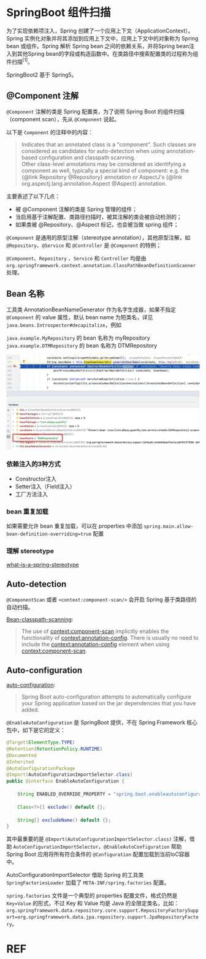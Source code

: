 
# SpringBoot 组件扫描
为了实现依赖项注入，Spring 创建了一个应用上下文（ApplicationContext）。Spring 实例化对象并将其添加到应用上下文中，应用上下文中的对象称为 Spring bean 或组件。Spring 解析 Spring bean 之间的依赖关系，并将Spring bean注入到其他Spring bean的字段或构造函数中。在类路径中搜索配置类的过程称为组件扫描<sup>[1]</sup>。

SpringBoot2 基于 Spring5。

## @Component 注解
`@Component` 注解的类是 Spring 配置类，为了说明 Spring Boot 的组件扫描（component scan），先从 `@Component` 说起。 

以下是 `Component` 的注释中的内容：
>Indicates that an annotated class is a "component".
Such classes are considered as candidates for auto-detection
when using annotation-based configuration and classpath scanning.  
Other class-level annotations may be considered as identifying
a component as well, typically a special kind of component:
e.g. the {@link Repository @Repository} annotation or AspectJ's
{@link org.aspectj.lang.annotation.Aspect @Aspect} annotation.

主要表述了以下几点：
- 被 @Component 注解的类是 Spring 管理的组件；
- 当启用基于注解配置、类路径扫描时，被其注解的类会被自动检测的；
- 如果类被 @Repository、@Aspect 标记，也会被当做 spring 组件；

`@Component` 是通用的原型注解（stereotype annotation），其他原型注解，如 `@Repository`、`@Service` 和 `@Controller` 是 `@Component` 的特例；  

`@Component`、`Repository` 、`Service` 和 `Controller` 均是由 `org.springframework.context.annotation.ClassPathBeanDefinitionScanner` 处理。

## Bean 名称
工具类 AnnotationBeanNameGenerator 作为名字生成器，如果不指定 `@Component` 的 value 属性，默认 bean name 为短类名，详见 `java.beans.Introspector#decapitalize`，例如

`java.example.MyRepository` 的 bean 名称为 myRepository  
`java.example.DTMRepository` 的 bean 名称为 DTMRepository

![component-defaule-bean-name](images/component-defaule-bean-name.png)  

### 依赖注入的3种方式
- Constructor注入
- Setter注入（Field注入）
- 工厂方法注入

### bean 重复加载

如果需要允许 bean 重复加载，可以在 properties 中添加 `spring.main.allow-bean-definition-overriding=true` 配置

### 理解 stereotype 

[what-is-a-spring-stereotype](https://stackoverflow.com/questions/14756486/what-is-a-spring-stereotype)

## Auto-detection

`@ComponentScan` 或者 `<context:component-scan/>` 会开启 Spring 基于类路径的自动扫描。

[Bean-classpath-scanning](https://docs.spring.io/spring-framework/docs/current/reference/html/core.html#beans-classpath-scanning):

>The use of <context:component-scan> implicitly enables the functionality of <context:annotation-config>. There is usually no need to include the <context:annotation-config> element when using <context:component-scan>.

## Auto-configuration

[auto-configuration](https://docs.spring.io/spring-boot/docs/current/reference/htmlsingle/#using.auto-configuration):

>Spring Boot auto-configuration attempts to automatically configure your Spring application based on the jar dependencies that you have added.

`@EnableAutoConfiguration` 是 SpringBoot 提供，不在 Spring Framework 核心包中，如下是它的定义：
```Java 
@Target(ElementType.TYPE)
@Retention(RetentionPolicy.RUNTIME)
@Documented
@Inherited
@AutoConfigurationPackage
@Import(AutoConfigurationImportSelector.class)
public @interface EnableAutoConfiguration {

	String ENABLED_OVERRIDE_PROPERTY = "spring.boot.enableautoconfiguration";

	Class<?>[] exclude() default {};
	
	String[] excludeName() default {};
}
```

其中最重要的是 `@Import(AutoConfigurationImportSelector.class)` 注解，借助 `AutoConfigurationImportSelector`，`@EnableAutoConfiguration` 帮助 Spring Boot 应用将所有符合条件的 `@Configuration` 配置加载到当前IoC容器中。

 AutoConfigurationImportSelector 借助 Spring 的工具类 `SpringFactoriesLoader` 加载了 `META-INF/spring.factories` 配置。
 
 `spring.factories` 文件是一个典型的 properties 配置文件，格式仍然是 `Key=Value` 的形式，不过 Key 和 Value 均是 Java 的全限定类名，比如：`org.springframework.data.repository.core.support.RepositoryFactorySupport=org.springframework.data.jpa.repository.support.JpaRepositoryFactory`。

# REF
